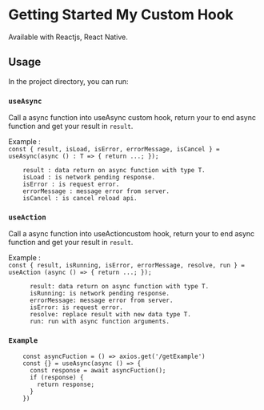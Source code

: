 # Getting Started My Custom Hook

Available with Reactjs, React Native.

## Usage

In the project directory, you can run:

### `useAsync`

Call a async function into useAsync custom hook, return your to end async function and get your result in ```result```.

Example : \
  ```const { result, isLoad, isError, errorMessage, isCancel } = useAsync(async () : T => { return ...; }); ```
  ``` 
      result : data return on async function with type T.
      isLoad : is network pending response.
      isError : is request error.
      errorMessage : message error from server.
      isCancel : is cancel reload api.
  ```
### `useAction`

Call a async function into useActioncustom hook, return your to end async function and get your result in ```result```.

Example : \
  ```const { result, isRunning, isError, errorMessage, resolve, run } = useAction (async () => { return ...; }); ```
  ``` 
        result: data return on async function with type T.
        isRunning: is network pending response.
        errorMessage: message error from server.
        isError: is request error.
        resolve: replace result with new data type T.
        run: run with async function arguments.
  ```
  
  ### `Example`
  
  ```
      const asyncFuction = () => axios.get('/getExample')
      const {} = useAsync(async () => {
        const response = await asyncFuction();
        if (response) {
          return response;
        }
      })
  ```

